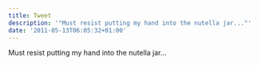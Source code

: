 ```yaml
---
title: Tweet
description: '"Must resist putting my hand into the nutella jar..."'
date: '2011-05-13T06:05:32+01:00'
---
```

Must resist putting my hand into the nutella jar...
